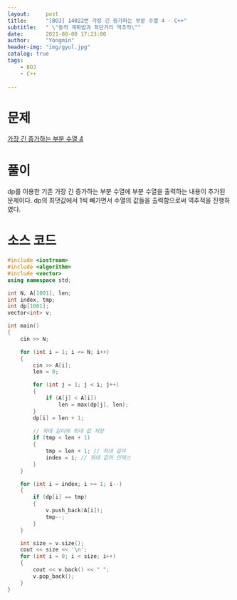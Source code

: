 ```yaml
---
layout:     post
title:      "[BOJ] 14022번 가장 긴 증가하는 부분 수열 4 - C++"
subtitle:   " \"동적 계획법과 최단거리 역추적\""
date:       2021-08-08 17:23:00
author:     "Yongmin"
header-img: "img/gyul.jpg"
catalog: true
tags:
    - BOJ
    - C++
  
---
```


# 문제
[가장 긴 증가하는 부분 수열 4](https://www.acmicpc.net/problem/14022)

# 풀이

dp를 이용한 기존 가장 긴 증가하는 부분 수열에 부분 수열을 출력하는 내용이 추가된 문제이다. dp의 최댓값에서 1씩 빼가면서 수열의 값들을 출력함으로써 역추적을 진행하였다.

# 소스 코드

```c++
#include <iostream>
#include <algorithm>
#include <vector>
using namespace std;

int N, A[1001], len;
int index, tmp;
int dp[1001];
vector<int> v;

int main()
{
	cin >> N;

	for (int i = 1; i <= N; i++)
	{
		cin >> A[i];
		len = 0;

		for (int j = 1; j < i; j++)
		{
			if (A[j] < A[i])
				len = max(dp[j], len);
		}
		dp[i] = len + 1;
		
		// 최대 길이와 최대 값 저장
		if (tmp < len + 1)
		{
			tmp = len + 1; // 최대 길이
			index = i; // 최대 값의 인덱스
		}
	}

	for (int i = index; i >= 1; i--)
	{
		if (dp[i] == tmp)
		{
			v.push_back(A[i]);
			tmp--;
		}
	}

	int size = v.size();
	cout << size << '\n'; 
	for (int i = 0; i < size; i++)
	{
		cout << v.back() << " ";
		v.pop_back();
	}
}
```
